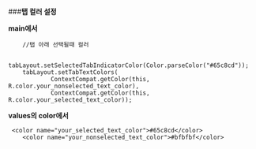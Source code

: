 ###**탭 컬러 설정**

**main에서**


        //탭 아래 선택될때 컬러
        
         tabLayout.setSelectedTabIndicatorColor(Color.parseColor("#65c8cd"));
        tabLayout.setTabTextColors(
                ContextCompat.getColor(this, R.color.your_nonselected_text_color),
                ContextCompat.getColor(this, R.color.your_selected_text_color));


**values의 color에서**

	 <color name="your_selected_text_color">#65c8cd</color>
	    <color name="your_nonselected_text_color">#bfbfbf</color>

